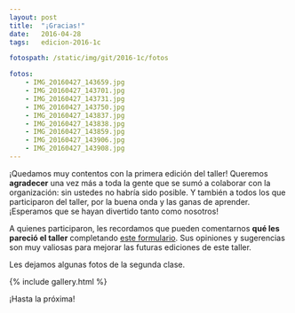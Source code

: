 ```yaml
---
layout: post
title:  "¡Gracias!"
date:   2016-04-28
tags:   edicion-2016-1c

fotospath: /static/img/git/2016-1c/fotos

fotos:
    - IMG_20160427_143659.jpg
    - IMG_20160427_143701.jpg
    - IMG_20160427_143731.jpg
    - IMG_20160427_143750.jpg
    - IMG_20160427_143837.jpg
    - IMG_20160427_143838.jpg
    - IMG_20160427_143859.jpg
    - IMG_20160427_143906.jpg
    - IMG_20160427_143908.jpg
---
```


¡Quedamos muy contentos con la primera edición del taller! Queremos **agradecer** una vez más a toda la gente que se sumó a colaborar con la organización: sin ustedes no habría sido posible. Y también a todos los que participaron del taller, por la buena onda y las ganas de aprender. ¡Esperamos que se hayan divertido tanto como nosotros!

A quienes participaron, les recordamos que pueden comentarnos **qué les pareció el taller** completando [este formulario][formulario]. Sus opiniones y sugerencias son muy valiosas para mejorar las futuras ediciones de este taller.

Les dejamos algunas fotos de la segunda clase.

{% include gallery.html %}

¡Hasta la próxima!

[formulario]: http://goo.gl/forms/4VRonxBLhv
